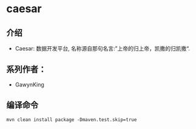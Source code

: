 # caesar

## 介绍
- Caesar: 数据开发平台, 名称源自那句名言:”上帝的归上帝，凯撒的归凯撒“.


## 系列作者：
- GawynKing

## 编译命令
```shell
mvn clean install package -Dmaven.test.skip=true
```

